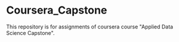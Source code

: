 # Coursera_Capstone
This repository is for assignments of coursera  course "Applied Data Science Capstone".
